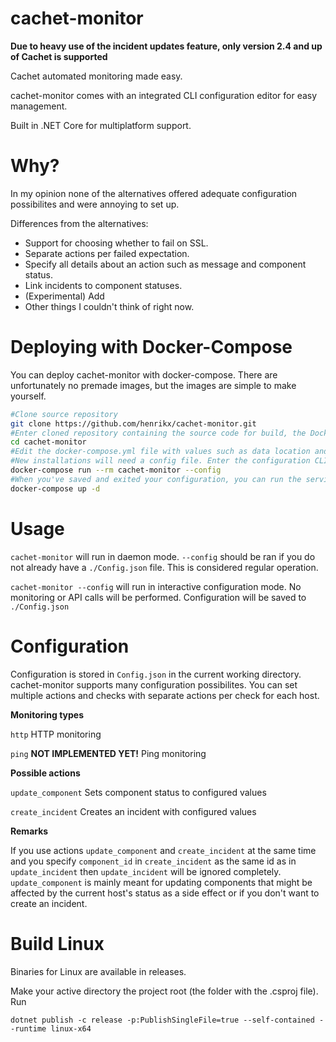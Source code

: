 # cachet-monitor

**Due to heavy use of the incident updates feature, only version 2.4 and up of Cachet is supported**

Cachet automated monitoring made easy.

cachet-monitor comes with an integrated CLI configuration editor for easy management.

Built in .NET Core for multiplatform support.

# Why?
In my opinion none of the alternatives offered adequate configuration possibilites and were annoying to set up.

Differences from the alternatives:
* Support for choosing whether to fail on SSL.
* Separate actions per failed expectation.
* Specify all details about an action such as message and component status.
* Link incidents to component statuses.
* (Experimental) Add 
* Other things I couldn't think of right now.

# Deploying with Docker-Compose
You can deploy cachet-monitor with docker-compose. There are unfortunately no premade images, but the images are simple to make yourself.

```bash
#Clone source repository
git clone https://github.com/henrikx/cachet-monitor.git
#Enter cloned repository containing the source code for build, the Dockerfile and the docker-compose.yml file.
cd cachet-monitor
#Edit the docker-compose.yml file with values such as data location and restart values.
#New installations will need a config file. Enter the configuration CLI like so:
docker-compose run --rm cachet-monitor --config
#When you've saved and exited your configuration, you can run the service
docker-compose up -d
```
# Usage
`cachet-monitor` will run in daemon mode. `--config` should be ran if you do not already have a `./Config.json` file. This is considered regular operation.

`cachet-monitor --config`  will run in interactive configuration mode. No monitoring or API calls will be performed. Configuration will be saved to `./Config.json`

# Configuration
Configuration is stored in `Config.json` in the current working directory.
cachet-monitor supports many configuration possibilites. You can set multiple actions and checks with separate actions per check for each host.


**Monitoring types**

`http` HTTP monitoring

`ping` **NOT IMPLEMENTED YET!** Ping monitoring


**Possible actions**

`update_component` Sets component status to configured values

`create_incident` Creates an incident with configured values


**Remarks**

If you use actions `update_component` and `create_incident` at the same time and you specify `component_id` in `create_incident` as the same id as in  `update_incident` then  `update_incident` will be ignored completely. `update_component` is mainly meant for updating components that might be affected by the current host's status as a side effect or if you don't want to create an incident.

# Build Linux
Binaries for Linux are available in releases.

Make your active directory the project root (the folder with the .csproj file).
Run 
```
dotnet publish -c release -p:PublishSingleFile=true --self-contained --runtime linux-x64
```
